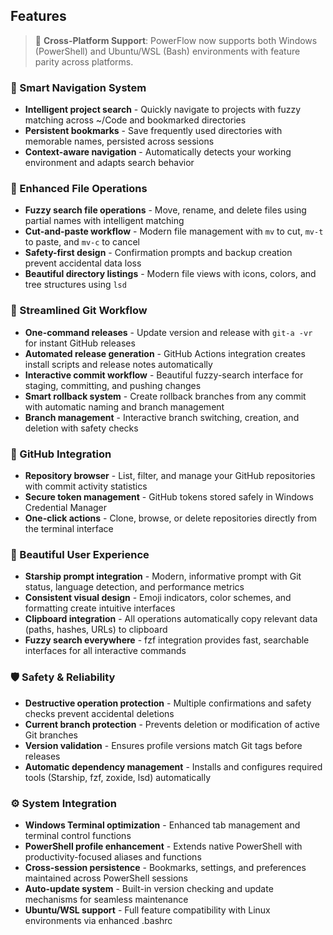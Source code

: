 ## Features

> 🐧 **Cross-Platform Support**: PowerFlow now supports both Windows (PowerShell) and Ubuntu/WSL (Bash) environments with feature parity across platforms.

### 🧭 Smart Navigation System
- **Intelligent project search** - Quickly navigate to projects with fuzzy matching across ~/Code and bookmarked directories
- **Persistent bookmarks** - Save frequently used directories with memorable names, persisted across sessions
- **Context-aware navigation** - Automatically detects your working environment and adapts search behavior

### 📁 Enhanced File Operations  
- **Fuzzy search file operations** - Move, rename, and delete files using partial names with intelligent matching
- **Cut-and-paste workflow** - Modern file management with `mv` to cut, `mv-t` to paste, and `mv-c` to cancel
- **Safety-first design** - Confirmation prompts and backup creation prevent accidental data loss
- **Beautiful directory listings** - Modern file views with icons, colors, and tree structures using `lsd`

### 🚀 Streamlined Git Workflow
- **One-command releases** - Update version and release with `git-a -vr` for instant GitHub releases
- **Automated release generation** - GitHub Actions integration creates install scripts and release notes automatically  
- **Interactive commit workflow** - Beautiful fuzzy-search interface for staging, committing, and pushing changes
- **Smart rollback system** - Create rollback branches from any commit with automatic naming and branch management
- **Branch management** - Interactive branch switching, creation, and deletion with safety checks

### 🔗 GitHub Integration
- **Repository browser** - List, filter, and manage your GitHub repositories with commit activity statistics
- **Secure token management** - GitHub tokens stored safely in Windows Credential Manager
- **One-click actions** - Clone, browse, or delete repositories directly from the terminal interface

### 🎨 Beautiful User Experience
- **Starship prompt integration** - Modern, informative prompt with Git status, language detection, and performance metrics
- **Consistent visual design** - Emoji indicators, color schemes, and formatting create intuitive interfaces
- **Clipboard integration** - All operations automatically copy relevant data (paths, hashes, URLs) to clipboard
- **Fuzzy search everywhere** - fzf integration provides fast, searchable interfaces for all interactive commands

### 🛡️ Safety & Reliability
- **Destructive operation protection** - Multiple confirmations and safety checks prevent accidental deletions
- **Current branch protection** - Prevents deletion or modification of active Git branches
- **Version validation** - Ensures profile versions match Git tags before releases
- **Automatic dependency management** - Installs and configures required tools (Starship, fzf, zoxide, lsd) automatically

### ⚙️ System Integration
- **Windows Terminal optimization** - Enhanced tab management and terminal control functions
- **PowerShell profile enhancement** - Extends native PowerShell with productivity-focused aliases and functions  
- **Cross-session persistence** - Bookmarks, settings, and preferences maintained across PowerShell sessions
- **Auto-update system** - Built-in version checking and update mechanisms for seamless maintenance
- **Ubuntu/WSL support** - Full feature compatibility with Linux environments via enhanced .bashrc